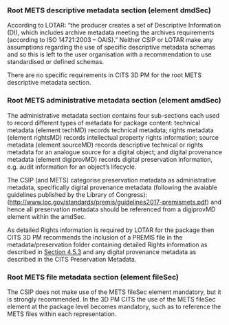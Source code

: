 ### Root METS descriptive metadata section (element dmdSec)

According to LOTAR: “the producer creates a set of Descriptive Information (DI), which includes archive metadata meeting the archives requirements (according to ISO 14721:2003 – OAIS).” Neither  CSIP or LOTAR make any assumptions regarding the use of specific descriptive metadata schemas and so this is left to the user organisation with a recommendation to use standardised or defined schemas.

There are no specific requirements in CITS 3D PM for the root METS descriptive metadata section.

### Root METS administrative metadata section (element amdSec)

The administrative metadata section contains four sub-sections each used to record different types of metadata for package content: technical metadata (element techMD) records technical metadata; rights metadata (element rightsMD) records intellectual property rights information; source metadata (element sourceMD) records descriptive technical or rights metadata for an analogue source for a digital object; and digital provenance metadata (element digiprovMD) records digital preservation information, e.g. audit information for an object’s lifecycle.

The CSIP (and METS) categorise preservation metadata as administrative metadata, specifically digital provenance metadata (following the avaiable guidelines published by the Library of Congress): (<http://www.loc.gov/standards/premis/guidelines2017-premismets.pdf>) and hence all preservation metadata should be referenced from a digiprovMD element within the amdSec.

As detailed Rights information is required by LOTAR for the package then CITS 3D PM recommends the inclusion of a PREMIS file in the metadata/preservation folder containing detailed Rights information as described in [Section 4.5.3](#Section4.5.3) and any digital provenance metadata as described in the CITS Preservation Metadata.

### Root METS file metadata section (element fileSec)

The CSIP does not make use of the METS fileSec element mandatory, but it is strongly recommended. In the 3D PM CITS the use of the METS fileSec element at the package level becomes mandatory, such as to reference the METS files within each representation.
